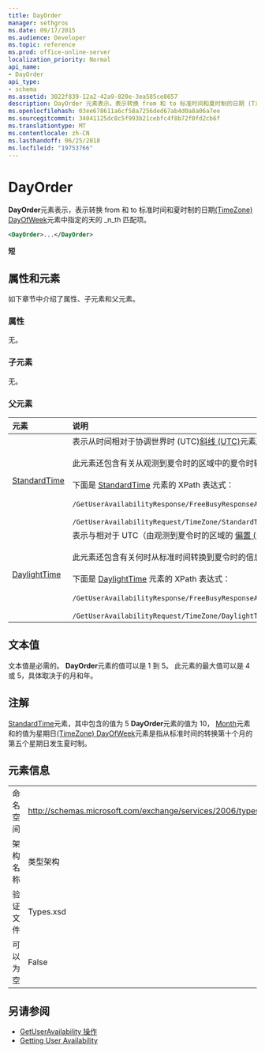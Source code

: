 ```yaml
---
title: DayOrder
manager: sethgros
ms.date: 09/17/2015
ms.audience: Developer
ms.topic: reference
ms.prod: office-online-server
localization_priority: Normal
api_name:
- DayOrder
api_type:
- schema
ms.assetid: 3022f839-12a2-42a9-820e-3ea585ce8657
description: DayOrder 元素表示，表示转换 from 和 to 标准时间和夏时制的日期 (TimeZone) DayOfWeek 元素中指定的天的第 n 个匹配项。
ms.openlocfilehash: 03ee678611a6cf58a7256ded67ab4d0a8a06a7ee
ms.sourcegitcommit: 34041125dc8c5f993b21cebfc4f8b72f0fd2cb6f
ms.translationtype: MT
ms.contentlocale: zh-CN
ms.lasthandoff: 06/25/2018
ms.locfileid: "19753766"
---
```

# <a name="dayorder"></a>DayOrder

**DayOrder**元素表示，表示转换 from 和 to 标准时间和夏时制的日期[(TimeZone) DayOfWeek](dayofweek-timezone.md)元素中指定的天的 _n_th 匹配项。 
  
```xml
<DayOrder>...</DayOrder>
```

**短**

## <a name="attributes-and-elements"></a>属性和元素

如下章节中介绍了属性、子元素和父元素。
  
### <a name="attributes"></a>属性

无。
  
### <a name="child-elements"></a>子元素

无。
  
### <a name="parent-elements"></a>父元素

|**元素**|**说明**|
|:-----|:-----|
|[StandardTime](standardtime.md) <br/> | 表示从时间相对于协调世界时 (UTC)[斜线 (UTC)](bias-utc.md)元素所表示的偏移量。<br/><br/>此元素还包含有关从观测到夏令时的区域中的夏令时转换为标准时间的信息。<br/><br/>下面是 [StandardTime](standardtime.md) 元素的 XPath 表达式：<br/><br/>`/GetUserAvailabilityResponse/FreeBusyResponseArray/FreeBusyResponse/FreeBusyView/WorkingHours/TimeZone/StandardTime`<br/><br/>`/GetUserAvailabilityRequest/TimeZone/StandardTime` <br/> |
|[DaylightTime](daylighttime.md) <br/> | 表示与相对于 UTC（由观测到夏令时的区域的 [偏置 (UTC)](bias-utc.md) 元素表示）的时间的时差。<br/><br/>此元素还包含有关何时从标准时间转换到夏令时的信息。<br/><br/>下面是 [DaylightTime](daylighttime.md) 元素的 XPath 表达式：<br/><br/>`/GetUserAvailabilityResponse/FreeBusyResponseArray/FreeBusyResponse/FreeBusyView/WorkingHours/TimeZone/DaylightTime`<br/><br/>`/GetUserAvailabilityRequest/TimeZone/DaylightTime` <br/> |
   
## <a name="text-value"></a>文本值

文本值是必需的。 **DayOrder**元素的值可以是 1 到 5。 此元素的最大值可以是 4 或 5，具体取决于的月和年。 
  
## <a name="remarks"></a>注解

[StandardTime](standardtime.md)元素，其中包含的值为 5 **DayOrder**元素的值为 10， [Month](month.md)元素和的值为星期日[(TimeZone) DayOfWeek](dayofweek-timezone.md)元素是指从标准时间的转换第十个月的第五个星期日发生夏时制。 
  
## <a name="element-information"></a>元素信息

|||
|:-----|:-----|
|命名空间  <br/> |http://schemas.microsoft.com/exchange/services/2006/types  <br/> |
|架构名称  <br/> |类型架构  <br/> |
|验证文件  <br/> |Types.xsd  <br/> |
|可以为空  <br/> |False  <br/> |
   
## <a name="see-also"></a>另请参阅

- [GetUserAvailability 操作](getuseravailability-operation.md)
- [Getting User Availability](http://msdn.microsoft.com/library/d4133fcb-9b0f-4e6b-aadf-a389da83516a%28Office.15%29.aspx)

